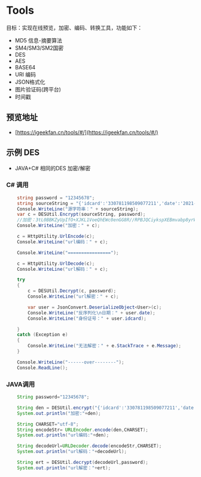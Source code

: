 # Tools

目标：实现在线预览，加密、编码、转换工具，功能如下：

- MD5 信息-摘要算法
- SM4/SM3/SM2国密
- DES
- AES
- BASE64
- URI 编码
- JSON格式化
- 图片验证码(跨平台)
- 时间戳

## 预览地址

- [https://igeekfan.cn/tools/#/](https://igeekfan.cn/tools/#/)

## 示例 DES

- JAVA+C# 相同的DES 加密/解密

### C# 调用

```csharp
    string password = "12345678";
    string sourceString = "{'idcard':'330781198509077211','date':'2021-11-11 19:04'}";
    Console.WriteLine("源字符串：" + sourceString);
    var c = DESUtil.Encrypt(sourceString, password);
    //加密：3tL0BBKZyUpIfO+XJKL1VoeQhEWc0enGG8R//RPBJQCiykspXEBmvabp8yrWTBv+QUL62K7dUL+vbpYV/PwZvw==
    Console.WriteLine("加密：" + c);

    c = HttpUtility.UrlEncode(c);
    Console.WriteLine("url编码：" + c);

    Console.WriteLine("================");

    c = HttpUtility.UrlDecode(c);
    Console.WriteLine("url解码：" + c);

    try
    {
        c = DESUtil.Decrypt(c, password);
        Console.WriteLine("url解密：" + c);

        var user = JsonConvert.DeserializeObject<User>(c);
        Console.WriteLine("反序列化\n日期：" + user.date);
        Console.WriteLine("身份证号：" + user.idcard);

    }
    catch (Exception e)
    {
        Console.WriteLine("无法解密：" + e.StackTrace + e.Message);
    }

    Console.WriteLine("------over--------");
    Console.ReadLine();
```

### JAVA调用

```java
    String password="12345678";

    String den = DESUtil.encrypt("{'idcard':'330781198509077211','date':'2021-11-11 19:04'}",password);
    System.out.println("加密:"+den);

    String CHARSET="utf-8";
    String encodeStr= URLEncoder.encode(den,CHARSET);
    System.out.println("url编码:"+den);

    String decodeUrl=URLDecoder.decode(encodeStr,CHARSET);
    System.out.println("url解码："+decodeUrl);

    String ert = DESUtil.decrypt(decodeUrl,password);
    System.out.println("url解密："+ert);
```
